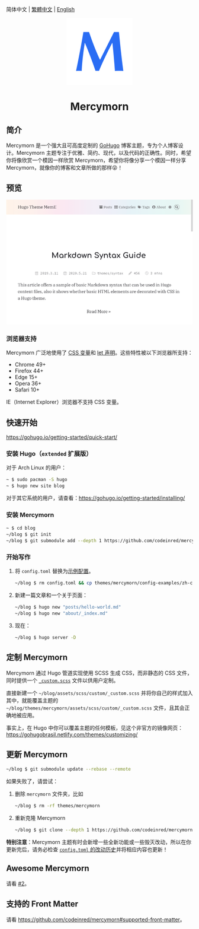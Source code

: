 简体中文 |
[繁體中文](https://github.com/codeinred/mercymorn/blob/master/README.zh-tw.md) |
[English](https://github.com/codeinred/mercymorn/blob/master/README.md)

<div align="center"><img src="https://raw.githubusercontent.com/codeinred/mercymorn/master/static/icons/apple-touch-icon.png" /></div>

# <div align="center">Mercymorn</div>

## 简介

Mercymorn 是一个强大且可高度定制的 [GoHugo](https://github.com/gohugoio/hugo) 博客主题，专为个人博客设计。Mercymorn 主题专注于优雅、简约、现代，以及代码的正确性。同时，希望你将像欣赏一个模因一样欣赏 Mercymorn，希望你将像分享一个模因一样分享 Mercymorn，就像你的博客和文章所做的那样😝！

## 预览

![tn.png](https://raw.githubusercontent.com/codeinred/mercymorn/master/images/tn.png)

### 浏览器支持

Mercymorn 广泛地使用了 [CSS 变量](https://developer.mozilla.org/en-US/docs/Web/CSS/Using_CSS_custom_properties)和 [let 声明](https://developer.mozilla.org/en-US/docs/Web/JavaScript/Reference/Statements/let)。这些特性被以下浏览器所支持：

- Chrome 49+
- Firefox 44+
- Edge 15+
- Opera 36+
- Safari 10+

IE（Internet Explorer）浏览器不支持 CSS 变量。

## 快速开始

https://gohugo.io/getting-started/quick-start/

### 安装 Hugo（`extended` 扩展版）

对于 Arch Linux 的用户：

```sh
~ $ sudo pacman -S hugo
~ $ hugo new site blog
```

对于其它系统的用户，请查看：https://gohugo.io/getting-started/installing/

### 安装 Mercymorn

```sh
~ $ cd blog
~/blog $ git init
~/blog $ git submodule add --depth 1 https://github.com/codeinred/mercymorn.git themes/mercymorn
```

### 开始写作

1. 将 `config.toml` 替换为[示例配置](https://github.com/codeinred/mercymorn/blob/master/config-examples/zh-cn/config.toml)。

   ```sh
   ~/blog $ rm config.toml && cp themes/mercymorn/config-examples/zh-cn/config.toml config.toml
   ```

2. 新建一篇文章和一个关于页面：

   ```sh
   ~/blog $ hugo new "posts/hello-world.md"
   ~/blog $ hugo new "about/_index.md"
   ```

3. 现在：

   ```sh
   ~/blog $ hugo server -D
   ```

## 定制 Mercymorn

Mercymorn 通过 Hugo 管道实现使用 SCSS 生成 CSS，而非静态的 CSS 文件，同时提供一个 [`_custom.scss`](https://github.com/codeinred/mercymorn/blob/master/assets/scss/custom/_custom.scss) 文件以供用户定制。

直接新建一个 `~/blog/assets/scss/custom/_custom.scss` 并将你自己的样式加入其中，就能覆盖主题的 `~/blog/themes/mercymorn/assets/scss/custom/_custom.scss` 文件，且其会正确地被应用。

事实上，在 Hugo 中你可以覆盖主题的任何模板，见这个非官方的镜像网页：<https://gohugobrasil.netlify.com/themes/customizing/>

## 更新 Mercymorn

```sh
~/blog $ git submodule update --rebase --remote
```

如果失败了，请尝试：

1. 删除 `mercymorn` 文件夹，比如

   ```sh
   ~/blog $ rm -rf themes/mercymorn
   ```

2. 重新克隆 Mercymorn

   ```sh
   ~/blog $ git clone --depth 1 https://github.com/codeinred/mercymorn.git themes/mercymorn
   ```

**特别注意**：Mercymorn 主题有时会新增一些全新功能或一些毁灭改动，所以在你更新完后，请务必检查 [`config.toml` 的改动历史](https://github.com/codeinred/mercymorn/commits/master/config-examples)并将相应内容也更新！

## Awesome Mercymorn

请看 [#2](https://github.com/reuixiy/hugo-theme-meme/issues/2)。

## 支持的 Front Matter

请看 <https://github.com/codeinred/mercymorn#supported-front-matter>。
